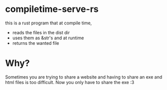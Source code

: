 # compiletime-serve-rs

this is a rust program that at compile time,
- reads the files in the dist dir
- uses them as &str's
and at runtime
- returns the wanted file
# Why?
Sometimes you are trying to share a website and having to share an exe and html files is too difficult.
Now you only have to share the exe :3
